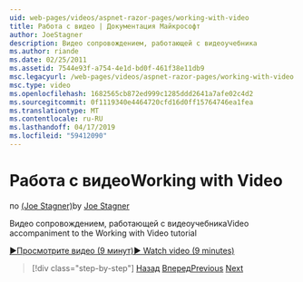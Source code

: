 ```yaml
---
uid: web-pages/videos/aspnet-razor-pages/working-with-video
title: Работа с видео | Документация Майкрософт
author: JoeStagner
description: Видео сопровождением, работающей с видеоучебника
ms.author: riande
ms.date: 02/25/2011
ms.assetid: 7544e93f-a754-4e1d-bd0f-461f38e11db9
msc.legacyurl: /web-pages/videos/aspnet-razor-pages/working-with-video
msc.type: video
ms.openlocfilehash: 1682565cb872ed999c1285ddd2641a7afe02c4d2
ms.sourcegitcommit: 0f1119340e4464720cfd16d0ff15764746ea1fea
ms.translationtype: MT
ms.contentlocale: ru-RU
ms.lasthandoff: 04/17/2019
ms.locfileid: "59412090"
---
```

# <a name="working-with-video"></a><span data-ttu-id="4d9ab-103">Работа с видео</span><span class="sxs-lookup"><span data-stu-id="4d9ab-103">Working with Video</span></span>

<span data-ttu-id="4d9ab-104">по [(Joe Stagner)](https://github.com/JoeStagner)</span><span class="sxs-lookup"><span data-stu-id="4d9ab-104">by [Joe Stagner](https://github.com/JoeStagner)</span></span>

<span data-ttu-id="4d9ab-105">Видео сопровождением, работающей с видеоучебника</span><span class="sxs-lookup"><span data-stu-id="4d9ab-105">Video accompaniment to the Working with Video tutorial</span></span>

[<span data-ttu-id="4d9ab-106">&#9654;Просмотрите видео (9 минут)</span><span class="sxs-lookup"><span data-stu-id="4d9ab-106">&#9654; Watch video (9 minutes)</span></span>](https://channel9.msdn.com/Blogs/ASP-NET-Site-Videos/working-with-video)

> [!div class="step-by-step"]
> <span data-ttu-id="4d9ab-107">[Назад](working-with-images.md)
> [Вперед](adding-email-to-your-web-site.md)</span><span class="sxs-lookup"><span data-stu-id="4d9ab-107">[Previous](working-with-images.md)
[Next](adding-email-to-your-web-site.md)</span></span>
